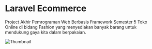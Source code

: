 # Laravel Ecommerce

Project Akhir Pemrograman Web Berbasis Framework Semester 5
Toko Online di bidang Fashion yang menyediakan banyak barang untuk mendukung gaya kita dalam berpakaian.

![Thumbnail](https://user-images.githubusercontent.com/78606852/178409940-52907ab3-73df-4d5d-9dec-fa448b39c0d5.png)
